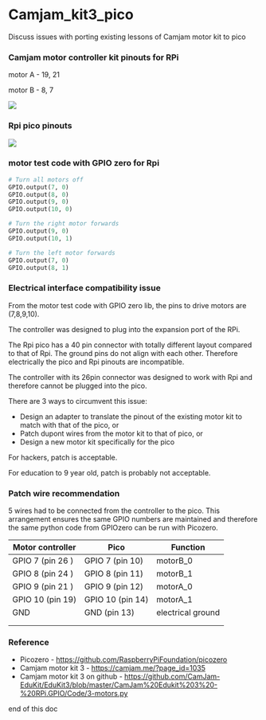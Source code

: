 # Camjam_kit3_pico
Discuss issues with porting existing lessons of Camjam motor kit to pico

### Camjam motor controller kit pinouts for RPi

motor A - 19, 21

 motor B - 8, 7



![](./image/20230819_camjam_kit3.jpg)

### Rpi pico pinouts

![](./image/20230819_pico_pinout.jpg)


### motor test code with GPIO zero for Rpi

```python
# Turn all motors off
GPIO.output(7, 0)
GPIO.output(8, 0)
GPIO.output(9, 0)
GPIO.output(10, 0)

# Turn the right motor forwards
GPIO.output(9, 0)
GPIO.output(10, 1)

# Turn the left motor forwards
GPIO.output(7, 0)
GPIO.output(8, 1)
```



### Electrical interface compatibility issue

From the motor test code with GPIO zero lib, the pins to drive motors are (7,8,9,10).

The controller was designed to plug into the expansion port of the RPi.

The Rpi pico has a 40 pin connector with totally different layout compared to that of Rpi. The ground pins do not align with each other. Therefore electrically the pico and Rpi pinouts are incompatible.

The controller with its 26pin connector was designed to work with Rpi and therefore cannot be plugged into the pico.

There are 3 ways to circumvent this issue:

* Design an adapter to translate the pinout of the existing motor kit to match with that of the pico, or
* Patch dupont wires from the motor kit to that of pico, or
* Design a new motor kit specifically for the pico



For hackers, patch is acceptable.

For education to 9 year old, patch is probably not acceptable.

 

### Patch wire recommendation

5 wires had to be connected from the controller to the pico. This arrangement ensures the same GPIO numbers are maintained and therefore the same python code from GPIOzero can be run with Picozero.

| Motor controller | Pico              | Function          |
| ---------------- | ----------------- | ----------------- |
| GPIO 7 (pin 26 ) | GPIO 7  (pin 10)  | motorB_0          |
| GPIO 8 (pin 24 ) | GPIO 8   (pin 11) | motorB_1          |
| GPIO 9 (pin 21 ) | GPIO 9  (pin 12)  | motorA_0          |
| GPIO 10 (pin 19) | GPIO 10 (pin 14)  | motorA_1          |
| GND              | GND  (pin 13)     | electrical ground |
|                  |                   |                   |
|                  |                   |                   |



### Reference

* Picozero - https://github.com/RaspberryPiFoundation/picozero
* Camjam motor kit 3 - https://camjam.me/?page_id=1035
* Camjam motor kit 3 on github - https://github.com/CamJam-EduKit/EduKit3/blob/master/CamJam%20Edukit%203%20-%20RPi.GPIO/Code/3-motors.py



end of this doc

